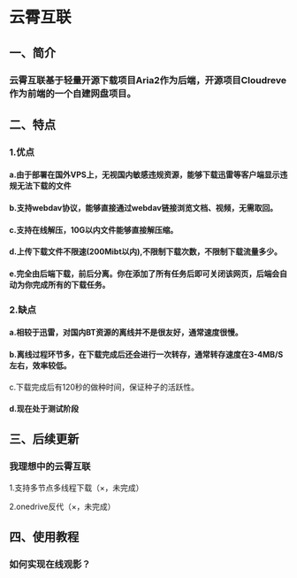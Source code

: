# 云霄互联
## 一、简介
### 云霄互联基于轻量开源下载项目Aria2作为后端，开源项目Cloudreve作为前端的一个自建网盘项目。
## 二、特点
### 1.优点

#### a.由于部署在国外VPS上，无视国内敏感违规资源，能够下载迅雷等客户端显示违规无法下载的文件

#### b.支持webdav协议，能够直接通过webdav链接浏览文档、视频，无需取回。

#### c.支持在线解压，10G以内文件能够直接解压缩。

#### d.上传下载文件不限速(200Mibt以内),不限制下载次数，不限制下载流量多少。

#### e.完全由后端下载，前后分离。你在添加了所有任务后即可关闭该网页，后端会自动为你完成所有的下载任务。
### 2.缺点

#### a.相较于迅雷，对国内BT资源的离线并不是很友好，通常速度很慢。
#### b.离线过程环节多，在下载完成后还会进行一次转存，通常转存速度在3-4MB/S左右，效率较低。

c.下载完成后有120秒的做种时间，保证种子的活跃性。

#### d.现在处于测试阶段

## 三、后续更新
### 我理想中的云霄互联
1.支持多节点多线程下载（×，未完成）

2.onedrive反代（×，未完成）

## 四、使用教程
### 如何实现在线观影？
